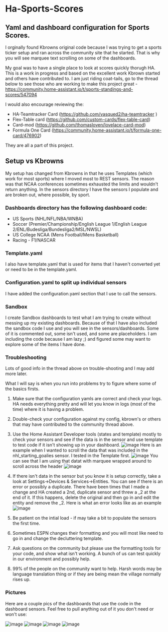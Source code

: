 # Ha-Sports-Scores

## Yaml and dashboard configuration for Sports Scores.  
I orginally found Kbrowns original code because I was trying to get a sports ticker setup and ran across the community site that he started.  That is why you will see marquee text scrolling on some of the dashboards.  

My goal was to have a single place to look at scores quickly thorugh HA.  This is a work in progress and based on the excellent work Kbrown started and others have contributed to.  I am just riding coat-tails, go to the thread below to see those who are working to make this project great - https://community.home-assistant.io/t/sports-standings-and-scores/547094

I would also encourage reviewing the:
  - HA-Teamtracker Card (https://github.com/vasqued2/ha-teamtracker )
  - Flex-Table card (https://github.com/custom-cards/flex-table-card)
  - Card-mod (https://github.com/thomasloven/lovelace-card-mod)
  - Formula One Card (https://community.home-assistant.io/t/formula-one-card/476902)
    
They are all a part of this project.
           
## Setup vs Kbrowns
My setup has changed from Kbrowns in that he uses Templates (which work for most sports) where I moved most to REST sensors.  The reason was that NCAA conferences sometimes exhausted the limits and wouldn't return anything.  In the sensors directory I have the sensors I populate and are broken out, where possible, by sport.

### Dashboards directory has the following dashboard code: 
- US Sports (NHL/NFL/NBA/WNBA)
- Soccer (Premier/Championship/English League 1/English League 2/ENL/Budesliga/Bundesliga2/MSL/NWSL)
- US College NCAA (Mens Football/Mens Basketball)
- Racing - F1/NASCAR
  
### Template.yaml
I also have template.yaml that is used for items that I haven't converted yet or need to be in the template.yaml.

### Configuration.yaml to split up individual sensors
I have added the configuration.yaml section that I use to call the sensors.

### Sandbox
I create Sandbox dashboards to test what I am trying to create without messing up my existing dashboards.  Because of that I have also included the sandbox code I use and you will see in the sensors/dashboards.  Some of it is commented out, some isn't used, and some are placeholders.  I am including the code because I am lazy ;) and figured some may want to explore some of the items I have done.

### Troubleshooting
Lots of good info in the thread above on trouble-shooting and I may add more later.

What I will say is when you run into problems try to figure where some of the basics firsts.
1. Make sure that the configuration yamls are correct and check your logs.  HA needs everything pretty and will let you know in logs (most of the time) where it is having a problem.
2. Double-check your configuration against my config, kbrown's or others that may have contributed to the community thread above.
3. Use the Home Assistant Developer tools (states and template) mostly to check your sensors and see if the data is in the sensor and use template to test code if it isn't showing up in your dashboard.
   ![image](https://github.com/user-attachments/assets/7594977f-8e22-4c73-9988-e5a324181485)
   Here is an example when I wanted to scroll the data that was included in the nhl_starting_goalies sensor.  I tested in the Template first.
   ![image](https://github.com/user-attachments/assets/ef3367b7-24fa-4f68-bcbf-8b7bd78caa83)
   You can see that I am using that datat with marquee wrapped around to scroll across the header
   ![image](https://github.com/user-attachments/assets/31ca9dfb-bc37-4102-ac53-2eed7c740eaf)

5. If there isn't data in the sensor but you know it is setup correctly, take a look at Settings->Devices & Services->Entities.  You can see if there is an error or possibly a duplicate.  There have been times that I made a change and HA created a 2nd, duplicate sensor and threw a _2 at the end of it.  If this happens, delete the original and then go in and edit the entity and remove the _2.
   Here is what an error looks like as an example
   ![image](https://github.com/user-attachments/assets/20d56dc5-4b5e-4932-8719-b53bd70fb886)
6. Be patient on the intial load - if may take a bit to populate the sensors the first time.
7. Sometimes ESPN changes their formatting and you will most like need to go in and change the decluttering template.
8. Ask questions on the community but please use the formatting tools for your code, and show what isn't working.  A bunch of us can test quickly in our environment and possibly help.
9. 99% of the people on the community want to help.  Harsh words may be language translation thing or if they are being mean the village normally rises up.

### Pictures
Here are a couple pics of the dashboards that use the code in the dashboard sensors.  Feel free to pull anything out of it you don't need or won't use:

![image](https://github.com/user-attachments/assets/6424c963-fbe8-49f3-8fa2-9ce729889c79)
![image](https://github.com/user-attachments/assets/f420e4c7-e26a-4705-a805-1a983c972a6d)
![image](https://github.com/user-attachments/assets/6f5bc9eb-6a67-444a-bcff-a70020db93a2)
![image](https://github.com/user-attachments/assets/62adf59c-5f28-481e-80a4-675d863c0617)


